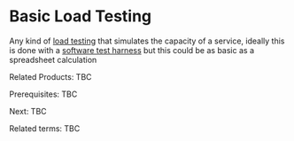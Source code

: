 # Basic Load Testing

Any kind of [load testing](https://en.wikipedia.org/wiki/Load_testing) that simulates the capacity of a service, ideally this is done with a [software test harness](https://en.wikipedia.org/wiki/Test_harness) but this could be as basic as a spreadsheet calculation

Related Products: TBC

Prerequisites: TBC

Next: TBC

Related terms: TBC
